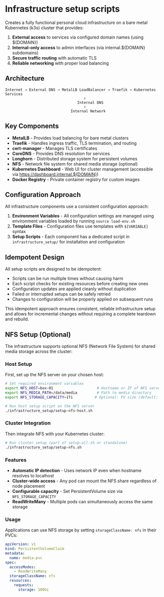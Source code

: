 # Infrastructure setup scripts

Creates a fully functional personal cloud infrastructure on a bare metal Kubernetes (k3s) cluster that provides:

1. **External access** to services via configured domain names (using ${DOMAIN})
2. **Internal-only access** to admin interfaces (via internal.${DOMAIN} subdomains)
3. **Secure traffic routing** with automatic TLS
4. **Reliable networking** with proper load balancing

## Architecture

```
Internet → External DNS → MetalLB LoadBalancer → Traefik → Kubernetes Services
                                    ↑
                                 Internal DNS
                                    ↑
                              Internal Network
```

## Key Components

- **MetalLB** - Provides load balancing for bare metal clusters
- **Traefik** - Handles ingress traffic, TLS termination, and routing
- **cert-manager** - Manages TLS certificates
- **CoreDNS** - Provides DNS resolution for services
- **Longhorn** - Distributed storage system for persistent volumes
- **NFS** - Network file system for shared media storage (optional)
- **Kubernetes Dashboard** - Web UI for cluster management (accessible via https://dashboard.internal.${DOMAIN})
- **Docker Registry** - Private container registry for custom images

## Configuration Approach

All infrastructure components use a consistent configuration approach:

1. **Environment Variables** - All configuration settings are managed using environment variables loaded by running `source load-env.sh`
2. **Template Files** - Configuration files use templates with `${VARIABLE}` syntax
3. **Setup Scripts** - Each component has a dedicated script in `infrastructure_setup/` for installation and configuration

## Idempotent Design

All setup scripts are designed to be idempotent:

- Scripts can be run multiple times without causing harm
- Each script checks for existing resources before creating new ones
- Configuration updates are applied cleanly without duplication
- Failed or interrupted setups can be safely retried
- Changes to configuration will be properly applied on subsequent runs

This idempotent approach ensures consistent, reliable infrastructure setup and allows for incremental changes without requiring a complete teardown and rebuild.

## NFS Setup (Optional)

The infrastructure supports optional NFS (Network File System) for shared media storage across the cluster:

### Host Setup

First, set up the NFS server on your chosen host:

```bash
# Set required environment variables
export NFS_HOST=box-01                    # Hostname or IP of NFS server
export NFS_MEDIA_PATH=/data/media         # Path to media directory
export NFS_STORAGE_CAPACITY=1Ti          # Optional: PV size (default: 250Gi)

# Run host setup script on the NFS server
./infrastructure_setup/setup-nfs-host.sh
```

### Cluster Integration

Then integrate NFS with your Kubernetes cluster:

```bash
# Run cluster setup (part of setup-all.sh or standalone)
./infrastructure_setup/setup-nfs.sh
```

### Features

- **Automatic IP detection** - Uses network IP even when hostname resolves to localhost
- **Cluster-wide access** - Any pod can mount the NFS share regardless of node placement
- **Configurable capacity** - Set PersistentVolume size via `NFS_STORAGE_CAPACITY`
- **ReadWriteMany** - Multiple pods can simultaneously access the same storage

### Usage

Applications can use NFS storage by setting `storageClassName: nfs` in their PVCs:

```yaml
apiVersion: v1
kind: PersistentVolumeClaim
metadata:
  name: media-pvc
spec:
  accessModes:
    - ReadWriteMany
  storageClassName: nfs
  resources:
    requests:
      storage: 100Gi
```
